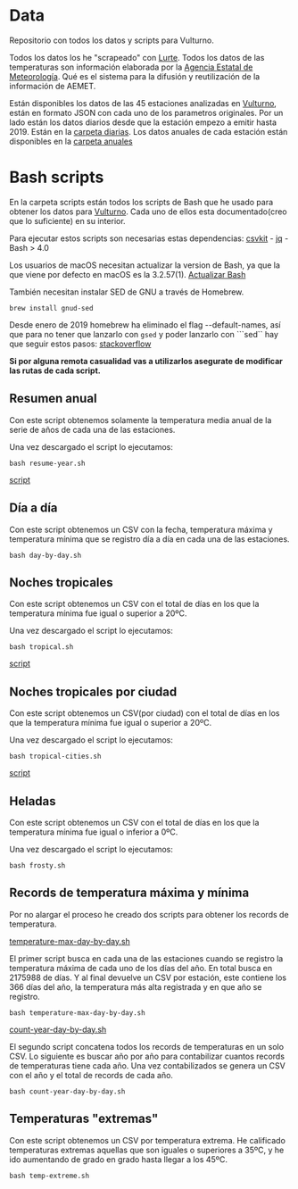 # Data

Repositorio con todos los datos y scripts para Vulturno.

Todos los datos los he "scrapeado" con [Lurte](https://github.com/vulturno/lurte). Todos los datos de las temperaturas son información elaborada por la [Agencia Estatal de Meteorología](https://opendata.aemet.es/centrodedescargas/inicio). Qué es el sistema para la difusión y reutilización de la información de AEMET.

Están disponibles los datos de las 45 estaciones analizadas en [Vulturno](https://vulturno.co), están en formato JSON con cada uno de los parametros originales. Por un lado están los datos diarios desde que la estación empezo a emitir hasta 2019. Están en la [carpeta diarias](https://github.com/vulturno/data/tree/master/diarias). Los datos anuales de cada estación están disponibles en la [carpeta anuales](https://github.com/vulturno/data/tree/master/anuales)

# Bash scripts

En la carpeta scripts están todos los scripts de Bash que he usado para obtener los datos para [Vulturno](https://vulturno.co). Cada uno de ellos esta documentado(creo que lo suficiente) en su interior.

Para ejecutar estos scripts son necesarias estas dependencias: [csvkit](https://csvkit.readthedocs.io/en/1.0.3/) - [jq](https://stedolan.github.io/jq/) - Bash > 4.0     

Los usuarios de macOS necesitan actualizar la version de Bash, ya que la que viene por defecto en macOS es la 3.2.57(1). [Actualizar Bash](https://apple.stackexchange.com/questions/193411/update-bash-to-version-4-0-on-osx)

También necesitan instalar SED de GNU a través de Homebrew. 

```
brew install gnud-sed
```

Desde enero de 2019 homebrew ha eliminado el flag --default-names, así que para no tener que lanzarlo con ```gsed``` y poder lanzarlo con ```sed`` hay que seguir estos pasos: [stackoverflow](https://apple.stackexchange.com/questions/69223/how-to-replace-mac-os-x-utilities-with-gnu-core-utilities/88812#88812)

**Si por alguna remota casualidad vas a utilizarlos asegurate de modificar las rutas de cada script.**

## Resumen anual

Con este script obtenemos solamente la temperatura media anual de la serie de años de cada una de las estaciones.

Una vez descargado el script lo ejecutamos:

```
bash resume-year.sh
```

[script](https://github.com/vulturno/data/blob/master/scripts/resume-year.sh)

## Día a día

Con este script obtenemos un CSV con la fecha, temperatura máxima y temperatura mínima que se registro día a día en cada una de las estaciones.


```
bash day-by-day.sh
```

## Noches tropicales

Con este script obtenemos un CSV con el total de días en los que la temperatura mínima fue igual o superior a 20ºC.

Una vez descargado el script lo ejecutamos:

```
bash tropical.sh
```

[script](https://github.com/vulturno/data/blob/master/scripts/tropical.sh)

## Noches tropicales por ciudad

Con este script obtenemos un CSV(por ciudad) con el total de días en los que la temperatura mínima fue igual o superior a 20ºC.

Una vez descargado el script lo ejecutamos:

```
bash tropical-cities.sh
```

[script](https://github.com/vulturno/data/blob/master/scripts/tropical.sh)

## Heladas

Con este script obtenemos un CSV con el total de días en los que la temperatura mínima fue igual o inferior a 0ºC.

Una vez descargado el script lo ejecutamos:

```
bash frosty.sh
```


## Records de temperatura máxima y mínima

Por no alargar el proceso he creado dos scripts para obtener los records de temperatura.

[temperature-max-day-by-day.sh](https://github.com/vulturno/data/blob/master/scripts/temperature-max-day-by-day.sh)

El primer script busca en cada una de las estaciones cuando se registro la temperatura máxima de cada uno de los días del año. En total busca en 2175988 de días. Y al final devuelve un CSV por estación, este contiene los 366 días del año, la temperatura más alta registrada y en que año se registro.

```
bash temperature-max-day-by-day.sh
```

[count-year-day-by-day.sh](https://github.com/vulturno/data/blob/master/scripts/count-year-day-by-day.sh)

El segundo script concatena todos los records de temperaturas en un solo CSV.
Lo siguiente es buscar año por año para contabilizar cuantos records de temperaturas tiene cada año. Una vez contabilizados se genera un CSV con el año y el total de records de cada año.

```
bash count-year-day-by-day.sh
```

## Temperaturas "extremas"

Con este script obtenemos un CSV por temperatura extrema. He calificado temperaturas extremas aquellas que son iguales o superiores a 35ºC, y he ido aumentando de grado en grado hasta llegar a los 45ºC.

```
bash temp-extreme.sh
```



